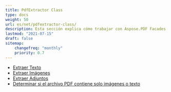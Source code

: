 ```yaml
---
title: PdfExtractor Class
type: docs
weight: 50
url: es/net/pdfextractor-class/
description: Esta sección explica cómo trabajar con Aspose.PDF Facades usando la clase PdfExtractor.
lastmod: "2021-07-15"
draft: false
sitemap:
    changefreq: "monthly"
    priority: 0.7
---
```


- [Extraer Texto](/pdf/net/extract-text/)
- [Extraer Imágenes](/pdf/net/extract-images/)
- [Extraer Adjuntos](/pdf/net/extract-attachments/)
- [Determinar si el archivo PDF contiene solo imágenes o texto](/pdf/net/find-whether-pdf-file-contains-images-or-text-only/)